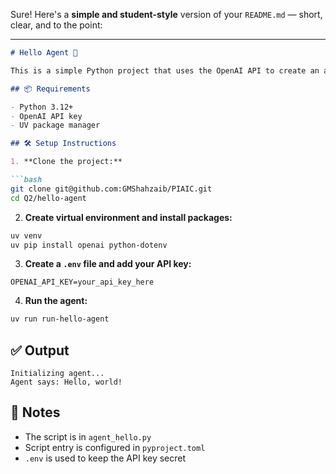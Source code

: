 Sure! Here's a **simple and student-style** version of your `README.md` — short, clear, and to the point:

---

````markdown
# Hello Agent 👋

This is a simple Python project that uses the OpenAI API to create an agent that says "Hello, world!". It uses the UV package manager to manage dependencies and run the script.

## 📦 Requirements

- Python 3.12+
- OpenAI API key
- UV package manager

## 🛠️ Setup Instructions

1. **Clone the project:**

```bash
git clone git@github.com:GMShahzaib/PIAIC.git
cd Q2/hello-agent
````

2. **Create virtual environment and install packages:**

```bash
uv venv
uv pip install openai python-dotenv
```

3. **Create a `.env` file and add your API key:**

```
OPENAI_API_KEY=your_api_key_here
```

4. **Run the agent:**

```bash
uv run run-hello-agent
```

## ✅ Output

```
Initializing agent...
Agent says: Hello, world!
```

## 📝 Notes

* The script is in `agent_hello.py`
* Script entry is configured in `pyproject.toml`
* `.env` is used to keep the API key secret